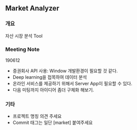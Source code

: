 ## Market Analyzer

### 개요
자산 시장 분석 Tool

### Meeting Note
190612
- 증권회사 API 사용: Window 개발환경이 필요할 것 같다.
- Deep learning을 접목하여 데이터 분석
- 온라인 서비스를 제공하기 위해서 Server App이 필요할 수 있다.
- 다음 미팅까지 아이디어 좀더 구체화 해보기.

### 기타
- 프로젝트 명칭 의견 주세요
- Commit 태그는 일단 [market] 붙여주세요

